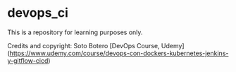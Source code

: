 # devops_ci

This is a repository for learning purposes only. 

Credits and copyright: Soto Botero [DevOps Course, Udemy] (https://www.udemy.com/course/devops-con-dockers-kubernetes-jenkins-y-gitflow-cicd)

